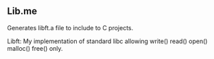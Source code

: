 Lib.me
-------------
Generates libft.a file to include to C projects.

Libft: 
My implementation of standard libc allowing write() read() open() malloc() free() only.
